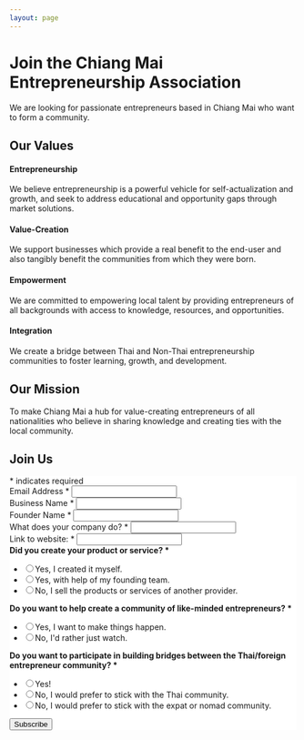 ```yaml
---
layout: page
---
```

# Join the Chiang Mai Entrepreneurship Association

We are looking for passionate entrepreneurs based in Chiang Mai who want to form a community.

## Our Values
#### Entrepreneurship
We believe entrepreneurship is a powerful vehicle for self-actualization and growth, and seek to address educational and opportunity gaps through market solutions.
#### Value-Creation
We support businesses which provide a real benefit to the end-user and also tangibly benefit the communities from which they were born.
#### Empowerment
We are committed to empowering local talent by providing entrepreneurs of all backgrounds with access to knowledge, resources, and opportunities.
#### Integration
We create a bridge between Thai and Non-Thai entrepreneurship communities to foster learning, growth, and development.

## Our Mission
To make Chiang Mai a hub for value-creating entrepreneurs of all nationalities who believe in sharing knowledge and creating ties with the local community.

## Join Us
<link href="//cdn-images.mailchimp.com/embedcode/classic-10_7.css" rel="stylesheet" type="text/css">
<style type="text/css">
	#mc_embed_signup{background:#fff; clear:left; }
</style>
<div id="mc_embed_signup">
<form action="https://startupchiangmai.us17.list-manage.com/subscribe/post?u=795bf6a5be56c263004bf536c&amp;id=890de287c2" method="post" id="mc-embedded-subscribe-form" name="mc-embedded-subscribe-form" class="validate" target="_blank" novalidate>
    <div id="mc_embed_signup_scroll">

<div class="indicates-required"><span class="asterisk">*</span> indicates required</div>
<div class="mc-field-group">
	<label for="mce-EMAIL">Email Address  <span class="asterisk">*</span>
</label>
	<input type="email" value="" name="EMAIL" class="required email" id="mce-EMAIL">
</div>
<div class="mc-field-group">
	<label for="mce-BUSNAME">Business Name  <span class="asterisk">*</span>
</label>
	<input type="text" value="" name="BUSNAME" class="required" id="mce-BUSNAME">
</div>
<div class="mc-field-group">
	<label for="mce-FOUNDER">Founder Name  <span class="asterisk">*</span>
</label>
	<input type="text" value="" name="FOUNDER" class="required" id="mce-FOUNDER">
</div>
<div class="mc-field-group">
	<label for="mce-DO">What does your company do?  <span class="asterisk">*</span>
</label>
	<input type="text" value="" name="DO" class="required" id="mce-DO">
</div>
<div class="mc-field-group">
	<label for="mce-WEBSITE">Link to website:  <span class="asterisk">*</span>
</label>
	<input type="url" value="" name="WEBSITE" class="required url" id="mce-WEBSITE">
</div>
<div class="mc-field-group input-group">
    <strong>Did you create your product or service?  <span class="asterisk">*</span>
</strong>
    <ul><li><input type="radio" value="Yes, I created it myself." name="MMERGE12" id="mce-MMERGE12-0"><label for="mce-MMERGE12-0">Yes, I created it myself.</label></li>
<li><input type="radio" value="Yes, with help of my founding team." name="MMERGE12" id="mce-MMERGE12-1"><label for="mce-MMERGE12-1">Yes, with help of my founding team.</label></li>
<li><input type="radio" value="No, I sell the products or services of another provider." name="MMERGE12" id="mce-MMERGE12-2"><label for="mce-MMERGE12-2">No, I sell the products or services of another provider.</label></li>
</ul>
</div>
<div class="mc-field-group input-group">
    <strong>Do you want to help create a community of like-minded entrepreneurs?  <span class="asterisk">*</span>
</strong>
    <ul><li><input type="radio" value="Yes, I want to make things happen." name="COMMUNITY" id="mce-COMMUNITY-0"><label for="mce-COMMUNITY-0">Yes, I want to make things happen.</label></li>
<li><input type="radio" value="No, I'd rather just watch." name="COMMUNITY" id="mce-COMMUNITY-1"><label for="mce-COMMUNITY-1">No, I'd rather just watch.</label></li>
</ul>
</div>
<div class="mc-field-group input-group">
    <strong>Do you want to participate in building bridges between the Thai/foreign entrepreneur community?  <span class="asterisk">*</span>
</strong>
    <ul><li><input type="radio" value="Yes!" name="BRIDGE" id="mce-BRIDGE-0"><label for="mce-BRIDGE-0">Yes!</label></li>
<li><input type="radio" value="No, I would prefer to stick with the Thai community." name="BRIDGE" id="mce-BRIDGE-1"><label for="mce-BRIDGE-1">No, I would prefer to stick with the Thai community.</label></li>
<li><input type="radio" value="No, I would prefer to stick with the expat or nomad community." name="BRIDGE" id="mce-BRIDGE-2"><label for="mce-BRIDGE-2">No, I would prefer to stick with the expat or nomad community.</label></li>
</ul>
</div>
<div id="mce-responses" class="clear">
  <div class="response" id="mce-error-response" style="display:none"></div>
  <div class="response" id="mce-success-response" style="display:none"></div>
</div>    <!-- real people should not fill this in and expect good things - do not remove this or risk form bot signups-->
  <div style="position: absolute; left: -5000px;" aria-hidden="true"><input type="text" name="b_795bf6a5be56c263004bf536c_890de287c2" tabindex="-1" value=""></div>
  <div class="clear"><input type="submit" value="Subscribe" name="subscribe" id="mc-embedded-subscribe" class="button"></div>
  </div>
</form>
</div>
<script type='text/javascript' src='//s3.amazonaws.com/downloads.mailchimp.com/js/mc-validate.js'></script><script type='text/javascript'>(function($) {window.fnames = new Array(); window.ftypes = new Array();fnames[0]='EMAIL';ftypes[0]='email';fnames[1]='FNAME';ftypes[1]='text';fnames[2]='LNAME';ftypes[2]='text';fnames[3]='ADDRESS';ftypes[3]='address';fnames[4]='PHONE';ftypes[4]='phone';fnames[5]='BUSNAME';ftypes[5]='text';fnames[6]='FOUNDER';ftypes[6]='text';fnames[7]='DO';ftypes[7]='text';fnames[8]='WEBSITE';ftypes[8]='url';fnames[9]='CREATE';ftypes[9]='dropdown';fnames[10]='COMMUNITY';ftypes[10]='radio';fnames[11]='BRIDGE';ftypes[11]='radio';fnames[12]='MMERGE12';ftypes[12]='radio';}(jQuery));var $mcj = jQuery.noConflict(true);</script>
